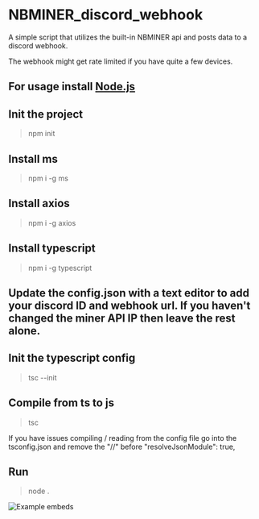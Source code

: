 # NBMINER_discord_webhook
A simple script that utilizes the built-in NBMINER api and posts data to a discord webhook.

The webhook might get rate limited if you have quite a few devices.

## For usage install [Node.js](https://nodejs.org/dist/v16.15.0/node-v16.15.0-x64.msi)
## Init the project
>npm init
## Install ms
>npm i -g ms
## Install axios
>npm i -g axios
## Install typescript
>npm i -g typescript
## Update the config.json with a text editor to add your discord ID and webhook url. If you haven't changed the miner API IP then leave the rest alone.
## Init the typescript config
>tsc --init
## Compile from ts to js
>tsc

If you have issues compiling / reading from the config file go into the tsconfig.json and remove the "//" before "resolveJsonModule": true,
## Run
>node .


![Example embeds](https://cdn.discordapp.com/attachments/760299890516426764/979146528377679942/unknown.png)
